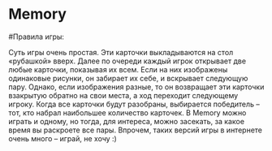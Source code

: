 # Memory
#Правила игры:

Суть игры очень простая. Эти карточки выкладываются на стол «рубашкой» вверх. Далее по очереди каждый игрок открывает две любые карточки, показывая их всем. Если на них изображены одинаковые рисунки, он забирает их себе, и вскрывает следующую пару. Однако, если изображения разные, то он возвращает эти карточки взакрытую обратно на свои места, а ход переходит следующему игроку. Когда все карточки будут разобраны, выбирается победитель – тот, кто набрал наибольшее количество карточек. В Memory можно играть и одному, но тогда, для интереса, можно засекать, за какое время вы раскроете все пары. Впрочем, таких версий игры в интернете очень много – играй, не хочу :)


